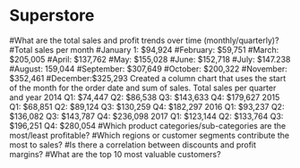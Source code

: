 # Superstore

#What are the total sales and profit trends over time (monthly/quarterly)? 
#Total sales per month
#January 1: $94,924
#February: $59,751
#March: $205,005
#April: $137,762
#May: $155,028
#June: $152,718
#July: $147.238
#August: 159,044
#September: $307,649
#October: $200,322
#November: $352,461
#December:$325,293
Created a column chart that uses the start of the month for the order date and sum of sales.
Total sales per quarter and year
2014
Q1: $74,447
Q2: $86,538
Q3: $143,633
Q4: $179,627
2015
Q1: $68,851
Q2: $89,124
Q3: $130,259
Q4: $182,297
2016
Q1: $93,237
Q2: $136,082
Q3: $143,787
Q4: $236,098
2017
Q1: $123,144
Q2: $133,764
Q3: $196,251
Q4: $280,054
#Which product categories/sub-categories are the most/least profitable?
#Which regions or customer segments contribute the most to sales?
#Is there a correlation between discounts and profit margins?
#What are the top 10 most valuable customers?
